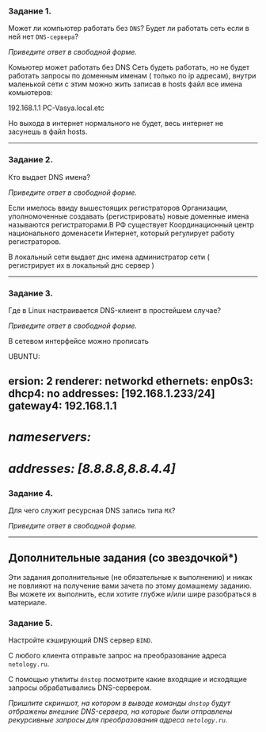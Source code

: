 ### Задание 1. 

Может ли компьютер работать без `DNS`? Будет ли работать сеть если в ней нет `DNS-сервера`? 

*Приведите ответ в свободной форме.*

Комьютер может работать без DNS
Сеть будеть работать, но не будет работать запросы по доменным именам ( только по ip адресам), внутри маленькой сети с этим можно жить записав в hosts файл все имена комьютеров:

192.168.1.1         PC-Vasya.local.etc

Но выхода в интернет нормального не будет, весь интернет не засунешь в файл hosts.

---

### Задание 2. 

Кто выдает DNS имена? 

*Приведите ответ в свободной форме.*

Если имелось ввиду вышестоящих регистраторов
Организации, уполномоченные создавать (регистрировать) новые доменные имена называются регистраторами.В РФ существует 
Координационный центр национального доменасети Интернет, который регулирует работу регистраторов.

В локальный сети выдает днс имена администратор сети ( регистрирует их в локальный днс сервер )

---

### Задание 3. 

Где в Linux настраивается DNS-клиент в простейшем случае?

*Приведите ответ в свободной форме.*

В сетевом интерфейсе можно прописать 

UBUNTU:

ersion: 2
  renderer: networkd
  ethernets:
    enp0s3:
     dhcp4: no
     addresses: [192.168.1.233/24]
     gateway4: 192.168.1.1
     *<h3>nameservers:</h3>*
       *<h3>addresses: [8.8.8.8,8.8.4.4]</h3>*
---

### Задание 4. 

Для чего служит ресурсная DNS запись типа `MX`?

*Приведите ответ в свободной форме.*

---

## Дополнительные задания (со звездочкой*)
Эти задания дополнительные (не обязательные к выполнению) и никак не повлияют на получение вами зачета по этому домашнему заданию. Вы можете их выполнить, если хотите глубже и/или шире разобраться в материале.



### Задание 5. 

Настройте кэширующий DNS сервер `BIND`. 

С любого клиента отправьте запрос на преобразование адреса `netology.ru`.

С помощью утилиты `dnstop` посмотрите какие входящие и исходящие запросы обрабатывались DNS-сервером.

*Пришлите скриншот, на котором в выводе команды `dnstop` будут отбражены внешние DNS-сервера, на которые были отправлены рекурсивные запросы для преобразования адреса `netology.ru`.*
